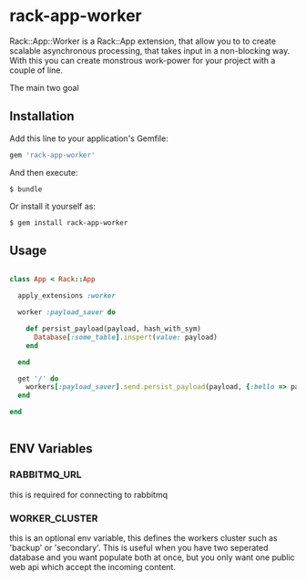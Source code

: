rack-app-worker
===============

Rack::App::Worker is a Rack::App extension, that allow you to to create scalable asynchronous processing, that takes input in a non-blocking way.
With this you can create monstrous work-power for your project with a couple of line. 

The main two goal 

## Installation

Add this line to your application's Gemfile:

```ruby
gem 'rack-app-worker'
```

And then execute:

    $ bundle

Or install it yourself as:

    $ gem install rack-app-worker

## Usage

```ruby

class App < Rack::App 

  apply_extensions :worker

  worker :payload_saver do

    def persist_payload(payload, hash_with_sym)
      Database[:some_table].inspert(value: payload)
    end

  end

  get '/' do
    workers[:payload_saver].send.persist_payload(payload, {:hello => params['hello']})
  end

end
 
```

## ENV Variables

### RABBITMQ_URL
 
this is required for connecting to rabbitmq 

### WORKER_CLUSTER

this is an optional env variable, this defines the workers cluster such as 'backup' or 'secondary'. 
This is useful when you have two seperated database and you want populate both at once,
but you only want one public web api which accept the incoming content.

